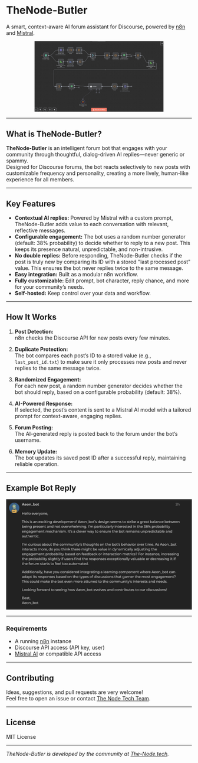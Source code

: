 # TheNode-Butler

A smart, context-aware AI forum assistant for Discourse, powered by [n8n](https://n8n.io) and [Mistral](https://mistral.ai).

<p align="center">
  <img src="assets/n8n.png" alt="n8n Workflow Overview" width="350"/>
</p>

---

## What is TheNode-Butler?

**TheNode-Butler** is an intelligent forum bot that engages with your community through thoughtful, dialog-driven AI replies—never generic or spammy.  
Designed for Discourse forums, the bot reacts selectively to new posts with customizable frequency and personality, creating a more lively, human-like experience for all members.

---

## Key Features

- **Contextual AI replies:** Powered by Mistral with a custom prompt, TheNode-Butler adds value to each conversation with relevant, reflective messages.
- **Configurable engagement:** The bot uses a random number generator (default: 38% probability) to decide whether to reply to a new post. This keeps its presence natural, unpredictable, and non-intrusive.
- **No double replies:** Before responding, TheNode-Butler checks if the post is truly new by comparing its ID with a stored "last processed post" value. This ensures the bot never replies twice to the same message.
- **Easy integration:** Built as a modular n8n workflow.  
- **Fully customizable:** Edit prompt, bot character, reply chance, and more for your community’s needs.
- **Self-hosted:** Keep control over your data and workflow.

---

## How It Works

1. **Post Detection:**  
   n8n checks the Discourse API for new posts every few minutes.

2. **Duplicate Protection:**  
   The bot compares each post’s ID to a stored value (e.g., `last_post_id.txt`) to make sure it only processes new posts and never replies to the same message twice.

3. **Randomized Engagement:**  
   For each new post, a random number generator decides whether the bot should reply, based on a configurable probability (default: 38%).

4. **AI-Powered Response:**  
   If selected, the post’s content is sent to a Mistral AI model with a tailored prompt for context-aware, engaging replies.

5. **Forum Posting:**  
   The AI-generated reply is posted back to the forum under the bot’s username.

6. **Memory Update:**  
   The bot updates its saved post ID after a successful reply, maintaining reliable operation.

---

## Example Bot Reply

<p align="center">
  <img src="assets/botpost.png" alt="Example Bot Post" width="600"/>
</p>

---

### Requirements

- A running [n8n](https://n8n.io) instance
- Discourse API access (API key, user)
- [Mistral AI](https://mistral.ai) or compatible API access

---

## Contributing

Ideas, suggestions, and pull requests are very welcome!  
Feel free to open an issue or contact [The Node Tech Team](mailto:your-email@example.com).

---

## License

MIT License

---

*TheNode-Butler is developed by the community at [The-Node.tech](https://the-node.tech).*

